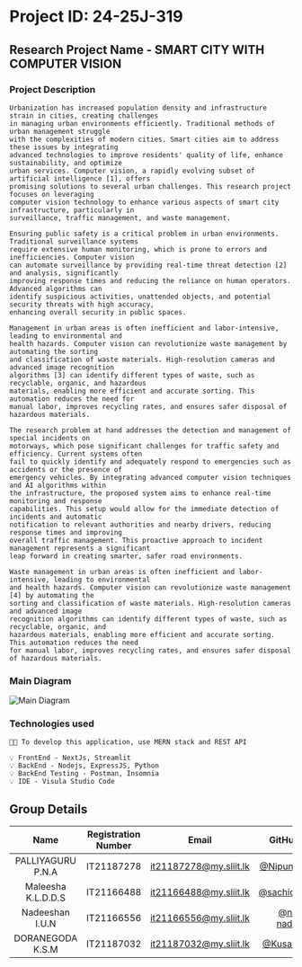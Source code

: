 # Project ID: 24-25J-319

## Research Project Name - SMART CITY WITH COMPUTER VISION

### Project Description

```
Urbanization has increased population density and infrastructure strain in cities, creating challenges
in managing urban environments efficiently. Traditional methods of urban management struggle
with the complexities of modern cities. Smart cities aim to address these issues by integrating
advanced technologies to improve residents' quality of life, enhance sustainability, and optimize
urban services. Computer vision, a rapidly evolving subset of artificial intelligence [1], offers
promising solutions to several urban challenges. This research project focuses on leveraging
computer vision technology to enhance various aspects of smart city infrastructure, particularly in
surveillance, traffic management, and waste management.

Ensuring public safety is a critical problem in urban environments. Traditional surveillance systems
require extensive human monitoring, which is prone to errors and inefficiencies. Computer vision
can automate surveillance by providing real-time threat detection [2] and analysis, significantly
improving response times and reducing the reliance on human operators. Advanced algorithms can
identify suspicious activities, unattended objects, and potential security threats with high accuracy,
enhancing overall security in public spaces.

Management in urban areas is often inefficient and labor-intensive, leading to environmental and
health hazards. Computer vision can revolutionize waste management by automating the sorting
and classification of waste materials. High-resolution cameras and advanced image recognition
algorithms [3] can identify different types of waste, such as recyclable, organic, and hazardous
materials, enabling more efficient and accurate sorting. This automation reduces the need for
manual labor, improves recycling rates, and ensures safer disposal of hazardous materials.

The research problem at hand addresses the detection and management of special incidents on
motorways, which pose significant challenges for traffic safety and efficiency. Current systems often
fail to quickly identify and adequately respond to emergencies such as accidents or the presence of
emergency vehicles. By integrating advanced computer vision techniques and AI algorithms within
the infrastructure, the proposed system aims to enhance real-time monitoring and response
capabilities. This setup would allow for the immediate detection of incidents and automatic
notification to relevant authorities and nearby drivers, reducing response times and improving
overall traffic management. This proactive approach to incident management represents a significant
leap forward in creating smarter, safer road environments.

Waste management in urban areas is often inefficient and labor-intensive, leading to environmental
and health hazards. Computer vision can revolutionize waste management [4] by automating the
sorting and classification of waste materials. High-resolution cameras and advanced image
recognition algorithms can identify different types of waste, such as recyclable, organic, and
hazardous materials, enabling more efficient and accurate sorting. This automation reduces the need
for manual labor, improves recycling rates, and ensures safer disposal of hazardous materials.

```
### Main Diagram
![Main Diagram](assets/main-diagram.gif)

### Technologies used

```
🧑‍💻 To develop this application, use MERN stack and REST API

💡 FrontEnd - NextJs, Streamlit
💡 BackEnd - Nodejs, ExpressJS, Python
💡 BackEnd Testing - Postman, Insomnia
💡 IDE - Visula Studio Code
```

## Group Details

|        Name        | Registration Number |         Email          |                      GitHub Profile                      |  Status  |
| :----------------: | :-----------------: | :--------------------: | :------------------------------------------------------: | :------: |
| PALLIYAGURU P.N.A  |     IT21187278      | it21187278@my.sliit.lk | [@NipunPalliyaguru](https://github.com/NipunPalliyaguru) | ⭐Leader |
| Maleesha K.L.D.D.S |     IT21166488      | it21166488@my.sliit.lk |  [@sachidumaleesha](https://github.com/sachidumaleesha)  | 👨‍💻Member |
|  Nadeeshan I.U.N   |     IT21166556      | it21166556@my.sliit.lk | [@nipuna-nadeeshan](https://github.com/nipuna-nadeeshan) | 👨‍💻Member |
|  DORANEGODA K.S.M  |     IT21187032      | it21187032@my.sliit.lk |     [@Kusal Sudheera](https://github.com/it21187032)     | 👨‍💻Member |
